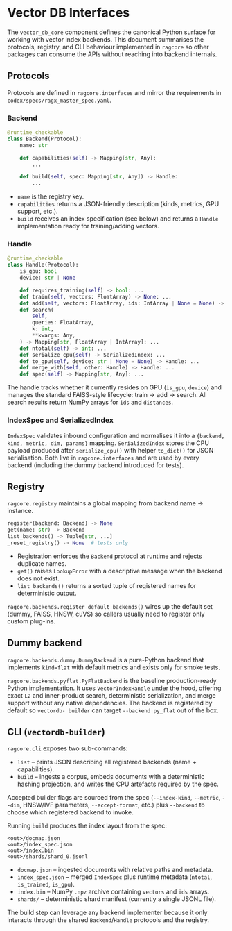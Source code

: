 # Vector DB Interfaces

The `vector_db_core` component defines the canonical Python surface for working
with vector index backends. This document summarises the protocols, registry,
and CLI behaviour implemented in `ragcore` so other packages can consume the
APIs without reaching into backend internals.

## Protocols

Protocols are defined in `ragcore.interfaces` and mirror the requirements in
`codex/specs/ragx_master_spec.yaml`.

### Backend

```python
@runtime_checkable
class Backend(Protocol):
    name: str

    def capabilities(self) -> Mapping[str, Any]:
        ...

    def build(self, spec: Mapping[str, Any]) -> Handle:
        ...
```

* `name` is the registry key.
* `capabilities` returns a JSON-friendly description (kinds, metrics,
  GPU support, etc.).
* `build` receives an index specification (see below) and returns a `Handle`
  implementation ready for training/adding vectors.

### Handle

```python
@runtime_checkable
class Handle(Protocol):
    is_gpu: bool
    device: str | None

    def requires_training(self) -> bool: ...
    def train(self, vectors: FloatArray) -> None: ...
    def add(self, vectors: FloatArray, ids: IntArray | None = None) -> None: ...
    def search(
        self,
        queries: FloatArray,
        k: int,
        **kwargs: Any,
    ) -> Mapping[str, FloatArray | IntArray]: ...
    def ntotal(self) -> int: ...
    def serialize_cpu(self) -> SerializedIndex: ...
    def to_gpu(self, device: str | None = None) -> Handle: ...
    def merge_with(self, other: Handle) -> Handle: ...
    def spec(self) -> Mapping[str, Any]: ...
```

The handle tracks whether it currently resides on GPU (`is_gpu`, `device`) and
manages the standard FAISS-style lifecycle: train → add → search. All search
results return NumPy arrays for `ids` and `distances`.

### IndexSpec and SerializedIndex

`IndexSpec` validates inbound configuration and normalises it into a
`{backend, kind, metric, dim, params}` mapping. `SerializedIndex` stores the CPU
payload produced after `serialize_cpu()` with helper `to_dict()` for JSON
serialisation. Both live in `ragcore.interfaces` and are used by every backend
(including the dummy backend introduced for tests).

## Registry

`ragcore.registry` maintains a global mapping from backend name → instance.

```python
register(backend: Backend) -> None
get(name: str) -> Backend
list_backends() -> Tuple[str, ...]
_reset_registry() -> None  # tests only
```

* Registration enforces the `Backend` protocol at runtime and rejects duplicate
  names.
* `get()` raises `LookupError` with a descriptive message when the backend does
  not exist.
* `list_backends()` returns a sorted tuple of registered names for deterministic
  output.

`ragcore.backends.register_default_backends()` wires up the default set (dummy,
FAISS, HNSW, cuVS) so callers usually need to register only custom plug-ins.

## Dummy backend

`ragcore.backends.dummy.DummyBackend` is a pure-Python backend that implements
`kind=flat` with default metrics and exists only for smoke tests.

`ragcore.backends.pyflat.PyFlatBackend` is the baseline production-ready Python
implementation. It uses `VectorIndexHandle` under the hood, offering exact `L2`
and inner-product search, deterministic serialization, and merge support without
any native dependencies. The backend is registered by default so `vectordb-
builder` can target `--backend py_flat` out of the box.

## CLI (`vectordb-builder`)

`ragcore.cli` exposes two sub-commands:

* `list` – prints JSON describing all registered backends (name + capabilities).
* `build` – ingests a corpus, embeds documents with a deterministic hashing
  projection, and writes the CPU artefacts required by the spec.

Accepted builder flags are sourced from the spec (`--index-kind`, `--metric`,
`--dim`, HNSW/IVF parameters, `--accept-format`, etc.) plus `--backend` to choose
which registered backend to invoke.

Running `build` produces the index layout from the spec:

```
<out>/docmap.json
<out>/index_spec.json
<out>/index.bin
<out>/shards/shard_0.jsonl
```

* `docmap.json` – ingested documents with relative paths and metadata.
* `index_spec.json` – merged `IndexSpec` plus runtime metadata (`ntotal`,
  `is_trained`, `is_gpu`).
* `index.bin` – NumPy `.npz` archive containing `vectors` and `ids` arrays.
* `shards/` – deterministic shard manifest (currently a single JSONL file).

The build step can leverage any backend implementer because it only interacts
through the shared `Backend`/`Handle` protocols and the registry.
